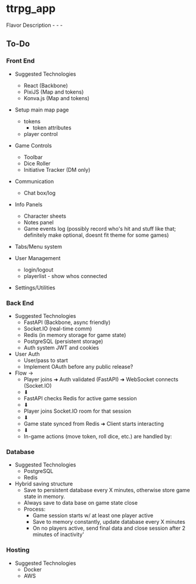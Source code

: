 # ttrpg_app

Flavor Description - - - 
## To-Do

### Front End
- Suggested Technologies
    - React (Backbone)
    - PixiJS (Map and tokens)
    - Konva.js (Map and tokens)

- Setup main map page
    - tokens
        - token attributes
    - player control 

- Game Controls
    - Toolbar
    - Dice Roller
    - Initiative Tracker (DM only)

- Communication
    - Chat box/log
    
- Info Panels
    - Character sheets
    - Notes panel
    - Game events log (possibly record who's hit and stuff like that; definitely make optional, doesnt fit theme for some games)

- Tabs/Menu system

- User Management
    - login/logout
    - playerlist - show whos connected

- Settings/Utilities


### Back End
- Suggested Technologies
    - FastAPI (Backbone, async friendly)
    - Socket.IO (real-time comm)
    - Redis (in memory storage for game state)
    - PostgreSQL (persistent storage)
    - Auth system JWT and cookies
- User Auth
    - User/pass to start
    - Implement OAuth before any public release?
- Flow ->
    - Player joins ➜ Auth validated (FastAPI) ➜ WebSocket connects (Socket.IO)
    - ⬇
    - FastAPI checks Redis for active game session
    - ⬇
    - Player joins Socket.IO room for that session
    - ⬇
    - Game state synced from Redis ➜ Client starts interacting
    - ⬇
    - In-game actions (move token, roll dice, etc.) are handled by:



### Database
- Suggested Technologies
    - PostgreSQL
    - Redis
- Hybrid saving structure
    - Save to persistent database every X minutes, otherwise store game state in memory. 
    - Always save to data base on game state close
    - Process:
        - Game session starts w/ at least one player active
        - Save to memory constantly, update database every X minutes
        - On no players active, send final data and close session after 2 minutes of inactivity'

### Hosting
- Suggested Technologies
    - Docker
    - AWS

